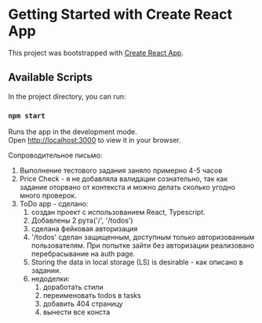 # Getting Started with Create React App

This project was bootstrapped with [Create React App](https://github.com/facebook/create-react-app).

## Available Scripts

In the project directory, you can run:

### `npm start`

Runs the app in the development mode.\
Open [http://localhost:3000](http://localhost:3000) to view it in your browser.

Сопроводительное письмо:

1. Выполнение тестового задания заняло примерно 4-5 часов
2. Price Check - я не добавляла валидации сознательно, так как задание оторвано от контекста и можно делать сколько угодно много проверок.
3. ToDo app - сделано:
   1. создан проект с использованием React, Typescript.
   2. Добавлены 2 рута('/', '/todos')
   3. сделана фейковая авторизация
   4. '/todos' сделан защищенным, доступным только авторизованным пользователям. При попытке зайти без авторизации реализовано перебрасывание на auth page.
   5. Storing the data in local storage (LS) is desirable - как описано в задании.
   6. недоделки:
      1. доработать стили
      2. переименовать todos в tasks
      3. добавить 404 страницу
      4. вынести все конста

